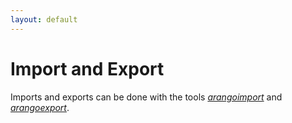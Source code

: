 ```yaml
---
layout: default
---
```

Import and Export
=================

Imports and exports can be done with the tools
[_arangoimport_](programs-arangoimport.html) and
[_arangoexport_](programs-arangoexport.html).

<!-- Importing from files -->

<!-- Bulk import via HTTP API -->

<!-- Export to files -->

<!-- Bulk export via HTTP API -->

<!-- Syncing with 3rd party systems? -->
